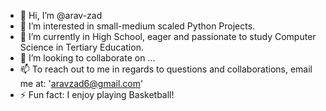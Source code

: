 - 👋 Hi, I’m @arav-zad
- 👀 I’m interested in small-medium scaled Python Projects.
- 🌱 I’m currently in High School, eager and passionate to study Computer Science in Tertiary Education.
- 💞️ I’m looking to collaborate on ...
- 📫 To reach out to me in regards to questions and collaborations, email me at: 'aravzad6@gmail.com'
- ⚡ Fun fact: I enjoy playing Basketball!



<!---
arav-zad/arav-zad is a ✨ special ✨ repository because its `README.md` (this file) appears on your GitHub profile.
You can click the Preview link to take a look at your changes.
--->
